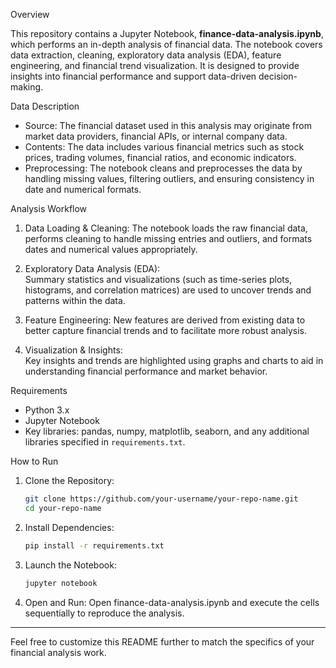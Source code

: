  

 
Overview

This repository contains a Jupyter Notebook, **finance-data-analysis.ipynb**, which performs an in-depth analysis of financial data. The notebook covers data extraction, cleaning, exploratory data analysis (EDA), feature engineering, and financial trend visualization. It is designed to provide insights into financial performance and support data-driven decision-making.

Data Description

- Source: The financial dataset used in this analysis may originate from market data providers, financial APIs, or internal company data.
- Contents: The data includes various financial metrics such as stock prices, trading volumes, financial ratios, and economic indicators.
- Preprocessing: The notebook cleans and preprocesses the data by handling missing values, filtering outliers, and ensuring consistency in date and numerical formats.

Analysis Workflow

1. Data Loading & Cleaning: 
   The notebook loads the raw financial data, performs cleaning to handle missing entries and outliers, and formats dates and numerical values appropriately.

2. Exploratory Data Analysis (EDA):  
   Summary statistics and visualizations (such as time-series plots, histograms, and correlation matrices) are used to uncover trends and patterns within the data.

3. Feature Engineering: 
   New features are derived from existing data to better capture financial trends and to facilitate more robust analysis.

4. Visualization & Insights:  
   Key insights and trends are highlighted using graphs and charts to aid in understanding financial performance and market behavior.

 Requirements

- Python 3.x
- Jupyter Notebook
- Key libraries: pandas, numpy, matplotlib, seaborn, and any additional libraries specified in `requirements.txt`.

 How to Run

1. Clone the Repository:

   ```bash
   git clone https://github.com/your-username/your-repo-name.git
   cd your-repo-name
   ```

2. Install Dependencies:

   ```bash
   pip install -r requirements.txt
   ```

3. Launch the Notebook:

   ```bash
   jupyter notebook
   ```

4. Open and Run: 
   Open finance-data-analysis.ipynb and execute the cells sequentially to reproduce the analysis.

---

Feel free to customize this README further to match the specifics of your financial analysis work.
